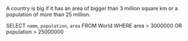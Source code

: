 A country is big if it has an area of bigger than 3 million square km or a population of more than 25 million.

SELECT `name`, `population`, `area`
FROM World
WHERE area > 3000000
OR population > 25000000